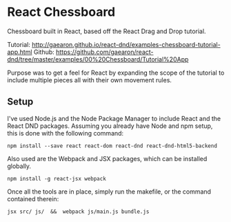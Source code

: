 React Chessboard
================

Chessboard built in React, based off the React Drag and Drop tutorial.

Tutorial: http://gaearon.github.io/react-dnd/examples-chessboard-tutorial-app.html
Github: https://github.com/gaearon/react-dnd/tree/master/examples/00%20Chessboard/Tutorial%20App

Purpose was to get a feel for React by expanding the scope of the tutorial to
include multiple pieces all with their own movement rules.


Setup
-----

I've used Node.js and the Node Package Manager to include React and the React DND
packages.  Assuming you already have Node and npm setup, this is done with the 
following command:

    npm install --save react react-dom react-dnd react-dnd-html5-backend

Also used are the Webpack and JSX packages, which can be installed globally.

    npm install -g react-jsx webpack

Once all the tools are in place, simply run the makefile, or the command contained
therein:

    jsx src/ js/  &&  webpack js/main.js bundle.js
